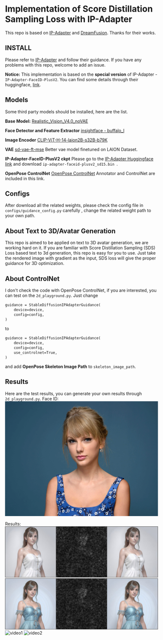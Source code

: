 # Implementation of Score Distillation Sampling Loss with IP-Adapter

This repo is based on [IP-Adapter](https://github.com/tencent-ailab/IP-Adapter/tree/main) and [DreamFusion](https://dreamfusion3d.github.io/). Thanks for their works.

## INSTALL
Please refer to [IP-Adapter](https://github.com/tencent-ailab/IP-Adapter/tree/main) and follow their guidance. If you have any problems with this repo, welcome to add an issue.

**Notice:**
This implementation is based on the **special version** of IP-Adapter - `IP-Adapter-FaceID-PlusV2`. You can find some details through their huggingface, [link](https://huggingface.co/h94/IP-Adapter-FaceID).

## Models
Some third party models should be installed, here are the list.

**Base Model:**
[Realistic_Vision_V4.0_noVAE](https://huggingface.co/SG161222/Realistic_Vision_V4.0_noVAE)

**Face Detector and Feature Extractor**
[insightface - buffalo_l](https://github.com/deepinsight/insightface/tree/master/model_zoo)

**Image Encoder**
[CLIP-ViT-H-14-laion2B-s32B-b79K](https://huggingface.co/laion/CLIP-ViT-H-14-laion2B-s32B-b79K)

**VAE**
[sd-vae-ft-mse](https://huggingface.co/stabilityai/sd-vae-ft-mse)
Better vae model finetuned on LAION Dataset.

**IP-Adapter-FaceID-PlusV2 ckpt**
Please go to the [IP-Adapter Huggingface link](https://huggingface.co/h94/IP-Adapter-FaceID/tree/main) and download `ip-adapter-faceid-plusv2_sd15.bin
`.

**OpenPose ControlNet**
[OpenPose ControlNet](https://huggingface.co/lllyasviel/control_v11p_sd15_openpose)
Annotator and ControlNet are included in this link.

## Configs
After download all the related weights, please check the config file in `configs/guidance_config.py` carefully , change the related weight path to your own path.

## About Text to 3D/Avatar Generation
This repo is aimed to be applied on text to 3D avatar generation, we are working hard on it. If you are familiar with Score Distillation Sampling (SDS) Loss based text to 3d generation, this repo is easy for you to use. Just take the rendered image with gradient as the input, SDS loss will give the proper guidance for 3D optimization.

## About ControlNet
I don't check the code with OpenPose ControlNet, if you are interested, you can test on the `2d_playground.py`. Just change
```
guidance = StableDiffusionIPAdapterGuidance(
    device=device,
    config=config,
)
```
to
```
guidance = StableDiffusionIPAdapterGuidance(
    device=device,
    config=config,
    use_controlnet=True,
)
```
and add **OpenPose Skeleton Image Path** to `skeleton_image_path`.

## Results
Here are the test results, you can generate your own results through `2d_playground.py`.
Face ID:
![face](assets/woman.png)

Results:
![image1](assets/white.jpg)
![image2](assets/blue.jpg)
![video1](assets/generation_process_1.gif)
![video2](assets/generation_process_2.gif)